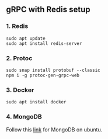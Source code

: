 ## gRPC with Redis setup
### 1. Redis
    sudo apt update
    sudo apt install redis-server
    
### 2. Protoc
    sudo snap install protobuf --classic
    npm i -g protoc-gen-grpc-web

### 3. Docker
    sudo apt install docker

### 4. MongoDB

Follow this [link](https://docs.mongodb.com/manual/tutorial/install-mongodb-on-ubuntu/) for MongoDB on ubuntu.
